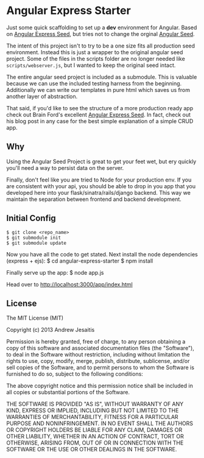 # Angular Express Starter
Just some quick scaffolding to set up a __dev__ environment for Angular. Based on [Angular Express Seed](https://github.com/btford/angular-express-seed), but tries not to change the orginal [Angular Seed](https://github.com/angular/angular-seed).

The intent of this project isn't to try to be a one size fits all production seed environment. Instead this is just a wrapper to the original angular seed project. Some of the files in the scripts folder are no longer needed like `scripts/webserver.js`, but I wanted to keep the original seed intact.

The entire angular seed project is included as a submodule. This is valuable because we can use the included testing harness from the beginning. Additionally we can write our templates in pure html which saves us from another layer of abstraction.

That said, if you'd like to see the structure of a more production ready app check out Brain Ford's excellent [Angular Express Seed](https://github.com/btford/angular-express-seed). In fact, check out his blog post in any case for the best simple explanation of a simple CRUD app.

## Why
Using the Angular Seed Project is great to get your feet wet, but ery quickly you'll need a way to persist data on the server.

Finally, don't feel like you are tried to Node for your production env. If you are consistent with your api, you should be able to drop in you app that you developed here into your flask/sinatra/rails/django backend. This way we maintain the separation between frontend and backend development.
## Initial Config
	$ git clone <repo_name>
	$ git submodule init
	$ git submodule update

Now you have all the code to get stated. Next install the node dependencies (express + ejs):
	$ cd angular-express-starter
	$ npm install

Finally serve up the app:
	$ node app.js

Head over to [http://localhost:3000/app/index.html](http://localhost:3000/app/index.html)

## License

The MIT License (MIT)

Copyright (c) 2013 Andrew Jesaitis

Permission is hereby granted, free of charge, to any person obtaining a copy
of this software and associated documentation files (the "Software"), to deal
in the Software without restriction, including without limitation the rights
to use, copy, modify, merge, publish, distribute, sublicense, and/or sell
copies of the Software, and to permit persons to whom the Software is
furnished to do so, subject to the following conditions:

The above copyright notice and this permission notice shall be included in
all copies or substantial portions of the Software.

THE SOFTWARE IS PROVIDED "AS IS", WITHOUT WARRANTY OF ANY KIND, EXPRESS OR
IMPLIED, INCLUDING BUT NOT LIMITED TO THE WARRANTIES OF MERCHANTABILITY,
FITNESS FOR A PARTICULAR PURPOSE AND NONINFRINGEMENT. IN NO EVENT SHALL THE
AUTHORS OR COPYRIGHT HOLDERS BE LIABLE FOR ANY CLAIM, DAMAGES OR OTHER
LIABILITY, WHETHER IN AN ACTION OF CONTRACT, TORT OR OTHERWISE, ARISING FROM,
OUT OF OR IN CONNECTION WITH THE SOFTWARE OR THE USE OR OTHER DEALINGS IN
THE SOFTWARE.


